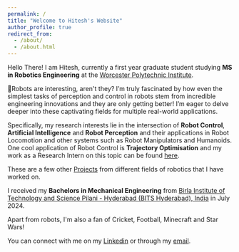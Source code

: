 ```yaml
---
permalink: /
title: "Welcome to Hitesh's Website"
author_profile: true
redirect_from: 
  - /about/
  - /about.html
---
```


Hello There! I am Hitesh, currently a first year graduate student studying **MS in Robotics Engineering** at the [Worcester Polytechnic Institute](https://www.wpi.edu/). 

🤖Robots are interesting, aren't they? I’m truly fascinated by how even the simplest tasks of perception and control in robots stem from incredible engineering innovations and they are only getting better! I’m eager to delve deeper into these captivating fields for multiple real-world applications. 

Specifically, my research interests lie in the intersection of **Robot Control**, **Artificial Intelligence** and **Robot Perception** and their applications in Robot Locomotion and other systems such as Robot Manipulators and Humanoids. One cool application of Robot Control is **Trajectory Optimisation** and my work as a Research Intern on this topic can be found [here](https://hitesh-vs.github.io/research/).

These are a few other [Projects](https://hitesh-vs.github.io/portfolio/) from different fields of robotics that I have worked on.

I received my **Bachelors in Mechanical Engineering** from [Birla Institute of Technology and Science Pilani - Hyderabad (BITS Hyderabad), India](https://www.bits-pilani.ac.in/hyderabad/) in July 2024.  

Apart from robots, I'm also a fan of Cricket, Football, Minecraft and Star Wars!

You can connect with me on my [Linkedin](https://www.linkedin.com/in/sai-hitesh-viswasam-06b736204/) or through my [email](sviswasam@wpi.edu).

<!-- News
======
* Awaiting  -->